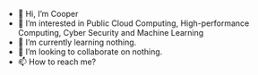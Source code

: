 - 👋 Hi, I’m Cooper
- 👀 I’m interested in Public Cloud Computing, High-performance Computing, Cyber Security and Machine Learning
- 🌱 I’m currently learning nothing.
- 💞️ I’m looking to collaborate on nothing.
- 📫 How to reach me? 

<!---
CooperKLI/CooperKLI is a ✨ special ✨ repository because its `README.md` (this file) appears on your GitHub profile.
You can click the Preview link to take a look at your changes.
--->
